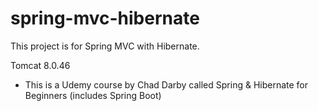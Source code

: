 # spring-mvc-hibernate
This project is for Spring MVC with Hibernate. 

Tomcat 8.0.46

* This is a Udemy course by Chad Darby called Spring & Hibernate for Beginners (includes Spring Boot)
